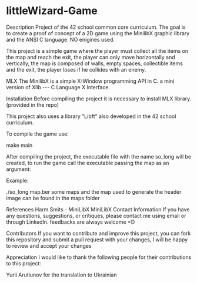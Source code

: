 # littleWizard-Game

Description
Project of the 42 school common core curriculum. The goal is to create a proof of concept of a 2D game using the MinilibX graphic library and the ANSI C language. NO enigines used.

This project is a simple game where the player must collect all the items on the map and reach the exit, the player can only move horizontally and vertically, the map is composed of walls, empty spaces, collectible items and the exit, the player loses if he collides with an enemy.

MLX
The MinilibX is a simple X-Window programming API in C. a mini version of Xlib --- C Language X Interface. 

Installation
Before compiling the project it is necessary to install MLX library. (provided in the repo)

This project also uses a library "Libft" also developed in the 42 school curriculum.

To compile the game use:

make main

After compiling the project, the executable file with the name so_long will be created, to run the game call the executable passing the map as an argument:

Example:

./so_long map.ber
some maps and the map used to generate the header image can be found in the maps folder

References
Harm Smits - MiniLibX
MiniLibX
Contact Information
If you have any questions, suggestions, or critiques, please contact me using email or through LinkedIn. feedbacks are always welcome =D

Contributors
If you want to contribute and improve this project, you can fork this repository and submit a pull request with your changes, I will be happy to review and accept your changes

Appreciation
I would like to thank the following people for their contributions to this project:

Yurii Arutiunov for the translation to Ukrainian

